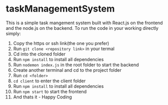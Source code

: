 # taskManagementSystem
This is a simple task mangement system built with React.js on the frontend and the node.js on the backend.
To run the code in your working directly simply:
1. Copy the https or ssh link(the one you prefer)
2. Run `git clone <repository link>` in your termal
3. Cd into the cloned folder
4. Run `npm install` to install all dependencies
5. Run `nodemon index.js` in the root folder to start the backend
6. Create another terminal and cd to the project folder
7. Run `cd <folder>`
8. `cd client` to enter the client folder
9. Run `npm install` to install all dependencies 
10. Run `npm start` to start the frontend
11. And thats it - Happy Coding
